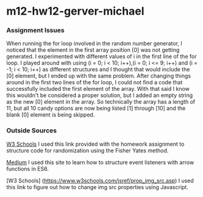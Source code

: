 # m12-hw12-gerver-michael

### Assignment Issues
When running the for loop involved in the random number generator, I noticed that the element in the first array position [0] was not getting generated. I experimented with different values of i in the first line of the for loop. I played around with using (i = 0; i < 10; i++),(i = 0; i <= 9; i++) and (i = -1; i < 10; i++) as different structures and I thought that would include the [0] element, but I ended up with the same problem. After changing things around in the first two lines of the for loop, I could not find a code that successfully included the first element of the array. With that said I know this wouldn't be considered a proper solution, but I added an empty string as the new [0] element in the array. So technically the array has a length of 11, but all 10 candy options are now being listed [1] through [10] and the blank [0] element is being skipped.

### Outside Sources
[W3 Schools](https://www.w3schools.com/js/js_array_sort.asp)
I used this link provided with the homework assignment to structure code for randomization using the Fisher Yates method. 

[Medium](https://medium.com/@josephcardillo/arrow-functions-and-this-in-es6-4f1d350a85cf)
I used this site to learn how to structure event listeners with arrow functions in ES6.

[W3 Schools] (https://www.w3schools.com/jsref/prop_img_src.asp)
I used this link to figure out how to change img src properties using Javascript.
